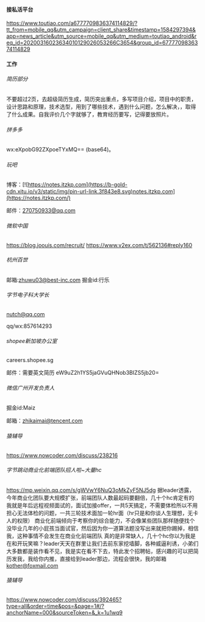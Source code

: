 #### 接私活平台

https://www.toutiao.com/a6777709836374114829/?tt_from=mobile_qq&utm_campaign=client_share&timestamp=1584297394&app=news_article&utm_source=mobile_qq&utm_medium=toutiao_android&req_id=20200316023634010129026053266C3654&group_id=6777709836374114829

#### 工作

###### 简历部分

不要超过2页，去超级简历生成，简历突出重点，多写项目介绍，项目中的职责，设计思路和原理，技术选型，用到了哪些技术，遇到什么问题，怎么解决，，取得了什么成果。自我评价几个字就够了，教育经历要写，记得要放照片。

###### 拼多多

wx:eXpobG92ZXpoeTYxMQ== (base64)。

###### 玩吧

 博客：[![https://notes.itzkp.com](https://b-gold-cdn.xitu.io/v3/static/img/pin-url-link.3f843e8.svg)notes.itzkp.com](https://notes.itzkp.com/) 

邮件：270750933@qq.com 

###### 微软中国

 https://blog.joouis.com/recruit/  https://www.v2ex.com/t/562136#reply160

###### 杭州百世

邮箱:zhuwu03@best-inc.com 掘金id:行乐

###### 字节电子科大学长

nutch@qq.com

qq/wx:857614293

###### shopee新加坡办公室 

careers.shopee.sg

邮件：需要英文简历 eW9uZ2h1YS5jaGVuQHNob3BIZS5jb20=

###### 微信广州开发负责人

掘金id:Maiz

邮箱：zhikaimai@tencent.com

###### 猿辅导

https://www.nowcoder.com/discuss/238216

###### 字节跳动商业化前端团队招人啦~大量hc

https://mp.weixin.qq.com/s/gWVwY6NuQ3oMkZyF5NJ5dg
据leader透露，今年商业化团队要大规模扩张，前端团队人数最起码要翻倍，几十个hc肯定有的
我就是年后远程视频面试的，面试加接offer，一共5天搞定，不需要体检所以不用担心无法体检的问题，一共三轮技术面加一轮hr面（hr只是和你谈人生理想，无卡人的权限）
商业化前端倾向于考察你的综合能力，不会像某些团队那样随便找个没毕业几年的小屁孩当面试官，然后因为你一道算法题没写出来就把你踢掉，相信我，这种事情不会发生在商业化前端团队
真的是非常缺人，几十个hc你以为我是在和开玩笑嘛？leader天天在群里让我们去前东家挖墙脚，各种威逼利诱，小弟们大多数都是装作看不见，我是实在看不下去，特此发个招聘帖，感兴趣的可以把简历发我，我给你内推，直接给到leader那边，流程会很快，我的邮箱 kother@foxmail.com

###### 猿辅导

https://www.nowcoder.com/discuss/392465?type=all&order=time&pos=&page=1#/?anchorName=000&sourceToken=&_k=1u1wq9